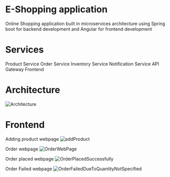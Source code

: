 # E-Shopping application
Online Shopping application built in microservices architecture using Spring boot for backend development and Angular for frontend development

# Services
Product Service
Order Service
Inventory Service
Notification Service
API Gateway 
Frontend 

# Architecture
![Architecture](https://github.com/user-attachments/assets/c8365c29-0935-4202-9fc6-76202d22ed93)

# Frontend
Adding product webpage
![addProduct](https://github.com/user-attachments/assets/f777e41f-e71a-413f-8b04-1200ea29568d)

Order webpage
![OrderWebPage](https://github.com/user-attachments/assets/ff401c93-7ae4-4a28-bcad-3f58c8754bea)

Order placed webpage
![OrderPlacedSuccessfully](https://github.com/user-attachments/assets/0cf860b6-813e-439e-9f6a-89292a61e578)

Order Failed webpage
![OrderFailedDueToQuantityNotSpecified](https://github.com/user-attachments/assets/bc42e453-85f7-45d5-a36c-f16402280f27)
